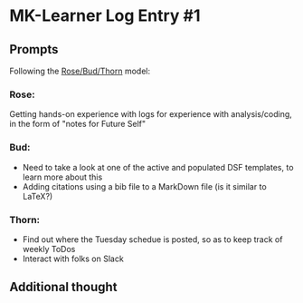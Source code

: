 # MK-Learner Log Entry #1 

## Prompts
Following the [Rose/Bud/Thorn](https://www.panoramaed.com/blog/rose-bud-thorn-activity-and-worksheet#:~:text=%22Rose%2C%20Bud%2C%20Thorn%22%20is%20a%20mindful%20design%2D,day%2C%20week%2C%20or%20month.) model:

### Rose:
Getting hands-on experience with logs for experience with analysis/coding, in the form of "notes for Future Self"

### Bud: 
- Need to take a look at one of the active and populated DSF templates, to learn more about this
- Adding citations using a bib file to a MarkDown file (is it similar to LaTeX?)


### Thorn: 
- Find out where the Tuesday schedue is posted, so as to keep track of weekly ToDos
- Interact with folks on Slack

## Additional thought

